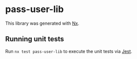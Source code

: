 # pass-user-lib

This library was generated with [Nx](https://nx.dev).

## Running unit tests

Run `nx test pass-user-lib` to execute the unit tests via [Jest](https://jestjs.io).
